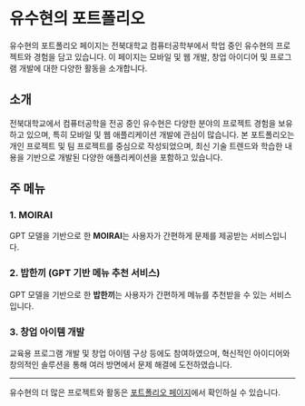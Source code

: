# 유수현의 포트폴리오

유수현의 포트폴리오 페이지는 전북대학교 컴퓨터공학부에서 학업 중인 유수현의 프로젝트와 경험을 담고 있습니다. 이 페이지는 모바일 및 웹 개발, 창업 아이디어 및 프로그램 개발에 대한 다양한 활동을 소개합니다.

## 소개

전북대학교에서 컴퓨터공학을 전공 중인 유수현은 다양한 분야의 프로젝트 경험을 보유하고 있으며, 특히 모바일 및 웹 애플리케이션 개발에 관심이 많습니다. 본 포트폴리오는 개인 프로젝트 및 팀 프로젝트를 중심으로 작성되었으며, 최신 기술 트렌드와 학습한 내용을 기반으로 개발된 다양한 애플리케이션을 포함하고 있습니다.

## 주 메뉴

### 1. MOIRAI

GPT 모델을 기반으로 한 **MOIRAI**는 사용자가 간편하게 문제를 제공받는 서비스입니다.

### 2. 밥한끼 (GPT 기반 메뉴 추천 서비스)

GPT 모델을 기반으로 한 **밥한끼**는 사용자가 간편하게 메뉴를 추천받을 수 있는 서비스입니다.

### 3. 창업 아이템 개발

교육용 프로그램 개발 및 창업 아이템 구상 등에도 참여하였으며, 혁신적인 아이디어와 창의적인 솔루션을 통해 여러 방면에서 문제 해결에 도전하였습니다.

---

유수현의 더 많은 프로젝트와 활동은 [포트폴리오 페이지](https://youth5427.github.io/)에서 확인하실 수 있습니다.
